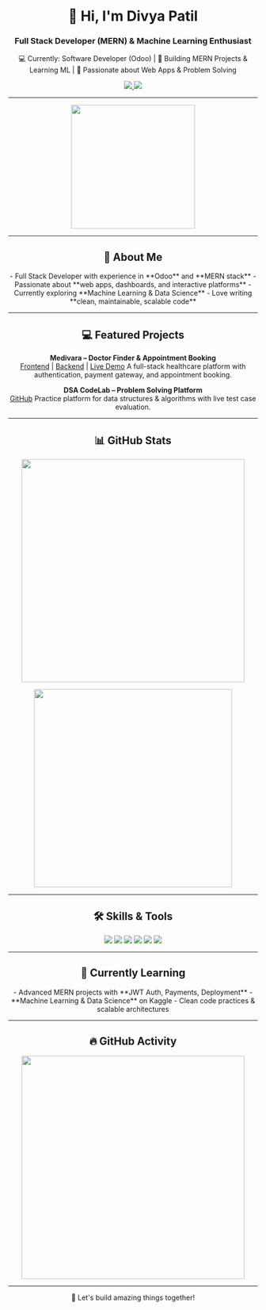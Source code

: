 <!-- Header -->
<h1 align="center">👋 Hi, I'm Divya Patil</h1>
<h3 align="center">Full Stack Developer (MERN) & Machine Learning Enthusiast</h3>

<p align="center">
💻 Currently: Software Developer (Odoo) | 🌱 Building MERN Projects & Learning ML | 🎯 Passionate about Web Apps & Problem Solving
</p>

<p align="center">
<a href="https://linkedin.com/in/yourprofile">
  <img src="https://img.shields.io/badge/LinkedIn-0077B5?style=for-the-badge&logo=linkedin&logoColor=white"/>
</a>
<a href="mailto:your-email@example.com">
  <img src="https://img.shields.io/badge/Email-D14836?style=for-the-badge&logo=gmail&logoColor=white"/>
</a>
</p>

---

<!-- Animated GIF / Visual -->
<p align="center">
  <img src="https://media.giphy.com/media/L05HgB2h6qICDs5Sms/giphy.gif" width="250"/>
</p>

---

<!-- About Me -->
<h2 align="center">💼 About Me</h2>
<p align="center">
- Full Stack Developer with experience in **Odoo** and **MERN stack**  
- Passionate about **web apps, dashboards, and interactive platforms**  
- Currently exploring **Machine Learning & Data Science**  
- Love writing **clean, maintainable, scalable code**
</p>

---

<!-- Projects -->
<h2 align="center">💻 Featured Projects</h2>
<p align="center">
<b>Medivara – Doctor Finder & Appointment Booking</b><br/>
<a href="https://github.com/divyapatil/localdoc-frontend">Frontend</a> | 
<a href="https://github.com/divyapatil/localdoc-backend">Backend</a> | 
<a href="https://localdoc-frontend.vercel.app">Live Demo</a>  
A full-stack healthcare platform with authentication, payment gateway, and appointment booking.
</p>

<p align="center">
<b>DSA CodeLab – Problem Solving Platform</b><br/>
<a href="https://github.com/divyapatil/dsa-codelab">GitHub</a>  
Practice platform for data structures & algorithms with live test case evaluation.
</p>

<!-- <p align="center">
<b>Portfolio Website (React)</b><br/>
<a href="https://github.com/divyapatil/portfolio-website-react">GitHub</a> | 
<a href="https://your-portfolio-link.com">Live Demo</a>  
Personal portfolio showcasing projects, skills, and resume.
</p> -->

---

<!-- GitHub Stats -->
<h2 align="center">📊 GitHub Stats</h2>
<p align="center">
  <img src="https://github-readme-stats.vercel.app/api?username=divyapatil&show_icons=true&theme=radical&count_private=true" width="450"/>
</p>
<p align="center">
  <img src="https://github-readme-stats.vercel.app/api/top-langs/?username=divyapatil&layout=compact&theme=radical&langs_count=10" width="400"/>
</p>

---

<!-- Skills / Animated Badges -->
<h2 align="center">🛠️ Skills & Tools</h2>
<p align="center">
  <img src="https://img.shields.io/badge/React-20232A?style=for-the-badge&logo=react&logoColor=61DAFB" />
  <img src="https://img.shields.io/badge/Node.js-339933?style=for-the-badge&logo=node.js&logoColor=white" />
  <img src="https://img.shields.io/badge/Express.js-000000?style=for-the-badge&logo=express&logoColor=white" />
  <img src="https://img.shields.io/badge/MongoDB-47A248?style=for-the-badge&logo=mongodb&logoColor=white" />
  <img src="https://img.shields.io/badge/JavaScript-F7DF1E?style=for-the-badge&logo=javascript&logoColor=black" />
  <img src="https://img.shields.io/badge/Git-F05032?style=for-the-badge&logo=git&logoColor=white" />
</p>

---

<!-- Currently Learning -->
<h2 align="center">🎯 Currently Learning</h2>
<p align="center">
- Advanced MERN projects with **JWT Auth, Payments, Deployment**  
- **Machine Learning & Data Science** on Kaggle  
- Clean code practices & scalable architectures
</p>

---

<!-- GitHub Streak / Activity -->
<h2 align="center">🔥 GitHub Activity</h2>
<p align="center">
  <img src="https://streak-stats.demolab.com?user=divyapatil&theme=radical&hide_border=true" width="450"/>
</p>

---

<p align="center">🚀 Let's build amazing things together!</p>
